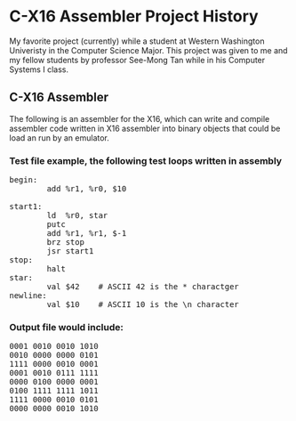 # C-X16 Assembler Project History

My favorite project (currently) while a student at Western Washington Univeristy in the Computer Science Major. This project was given to me and my fellow students by professor See-Mong Tan while in his Computer Systems I class.

## C-X16 Assembler

The following is an assembler for the X16, which can write and compile assembler code written in X16 assembler into binary objects that could be load an run by an emulator.

### Test file example, the following test loops written in assembly
 
<pre>begin:
        add %r1, %r0, $10 <br>
start1:
        ld  %r0, star
        putc
        add %r1, %r1, $-1
        brz stop
        jsr start1
stop:
        halt
star:
        val $42    # ASCII 42 is the * charactger
newline:
        val $10    # ASCII 10 is the \n character </pre>

### Output file would include:
<pre>
0001 0010 0010 1010
0010 0000 0000 0101
1111 0000 0010 0001
0001 0010 0111 1111
0000 0100 0000 0001
0100 1111 1111 1011
1111 0000 0010 0101
0000 0000 0010 1010
</pre>

